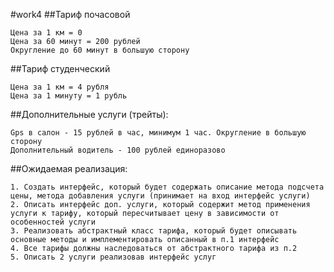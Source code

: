 #work4
##Тариф почасовой

    Цена за 1 км = 0
    Цена за 60 минут = 200 рублей
    Округление до 60 минут в большую сторону

##Тариф студенческий

    Цена за 1 км = 4 рубля
    Цена за 1 минуту = 1 рубль

##Дополнительные услуги (трейты):

    Gps в салон - 15 рублей в час, минимум 1 час. Округление в большую сторону
    Дополнительный водитель - 100 рублей единоразово

##Ожидаемая реализация:

    1. Создать интерфейс, который будет содержать описание метода подсчета цены, метода добавления услуги (принимает на вход интерфейс услуги)
    2. Описать интерфейс доп. услуги, который содержит метод применения услуги к тарифу, который пересчитывает цену в зависимости от особенностей услуги
    3. Реализовать абстрактный класс тарифа, который будет описывать основные методы и имплементировать описанный в п.1 интерфейс
    4. Все тарифы должны наследоваться от абстрактного тарифа из п.2
    5. Описать 2 услуги реализовав интерфейс услуг